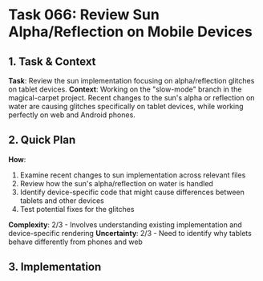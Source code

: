 # Task 066: Review Sun Alpha/Reflection on Mobile Devices

## 1. Task & Context
**Task**: Review the sun implementation focusing on alpha/reflection glitches on tablet devices.
**Context**: Working on the "slow-mode" branch in the magical-carpet project. Recent changes to the sun's alpha or reflection on water are causing glitches specifically on tablet devices, while working perfectly on web and Android phones.

## 2. Quick Plan
**How**: 
1. Examine recent changes to sun implementation across relevant files
2. Review how the sun's alpha/reflection on water is handled
3. Identify device-specific code that might cause differences between tablets and other devices
4. Test potential fixes for the glitches

**Complexity**: 2/3 - Involves understanding existing implementation and device-specific rendering
**Uncertainty**: 2/3 - Need to identify why tablets behave differently from phones and web

## 3. Implementation
